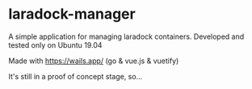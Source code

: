 # laradock-manager

A simple application for managing laradock containers.
Developed and tested only on Ubuntu 19.04

Made with https://wails.app/ (go & vue.js & vuetify)

It's still in a proof of concept stage, so...
